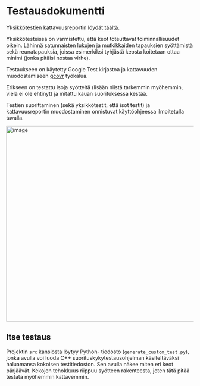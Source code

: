 # Testausdokumentti

Yksikkötestien kattavuusreportin [löydät täältä](https://app.codecov.io/gh/Yytsi/labcomp/tree/main/src).

Yksikkötesteissä on varmistettu, että keot toteuttavat toiminnallisuudet oikein.
Lähinnä satunnaisten lukujen ja mutkikkaiden tapauksien syöttämistä sekä reunatapauksia, joissa esimerkiksi
tyhjästä keosta koitetaan ottaa minimi (jonka pitäisi nostaa virhe).

Testaukseen on käytetty Google Test kirjastoa ja kattavuuden muodostamiseen [gcovr](https://gcovr.com/en/stable/) työkalua.

Erikseen on testattu isoja syötteitä (lisään niistä tarkemmin myöhemmin, vielä ei ole ehtinyt) ja mitattu kauan suorituksessa kestää.

Testien suorittaminen (sekä yksikkötestit, että isot testit) ja kattavuusreportin muodostaminen onnistuvat käyttöohjeessa ilmoitetulla tavalla.

<img width="526" alt="image" src="https://github.com/Yytsi/labcomp/assets/20990023/bf656605-de67-4118-8af1-b5f0d861110e">


## Itse testaus
Projektin `src` kansiosta löytyy Python- tiedosto (`generate_custom_test.py`), jonka avulla voi luoda C++ suorituskykytestausohjelman käsiteltäväksi haluamansa kokoisen testitiedoston. Sen avulla näkee miten eri keot pärjäävät. Kekojen tehokkuus riippuu syötteen rakenteesta, joten tätä pitää testata myöhemmin kattavemmin.
